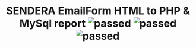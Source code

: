 <center><h1>SENDERA EmailForm HTML to PHP & MySql report
  
<img src="https://img.shields.io/badge/PHP-4%3C-blue.svg" alt="passed">
<img src="https://img.shields.io/badge/HTML-all-red.svg" alt="passed">
<img src="https://img.shields.io/badge/MySql-5<-green.svg" alt="passed">
